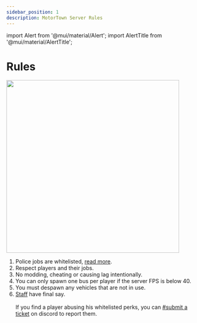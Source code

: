 ```yaml
---
sidebar_position: 1
description: MotorTown Server Rules
---
```

import Alert from '@mui/material/Alert';
import AlertTitle from '@mui/material/AlertTitle';

# Rules

<div class="flex-vcenter mb-1">
<img src="https://cdn.cloudflare.steamstatic.com/steam/apps/1369670/header.jpg" width="450px"/>
</div>

1. Police jobs are whitelisted, [read more](./tpd).<br/>
2. Respect players and their jobs.<br/>
3. No modding, cheating or causing lag intentionally.<br/>
4. You can only spawn one bus per player if the server FPS is below 40.<br/>
5. You must despawn any vehicles that are not in use.<br/>
6. <a href="https://trickys.gg/staffteam">Staff</a> have final say.<br/><br/>
<Alert variant="outlined" severity="info"> If you find a player abusing his whitelisted perks, you can <a href="discord://discord.com/channels/710922135580835950/846373509470748722" class="discord-text">#submit a ticket</a> on discord to report them.</Alert><br/>